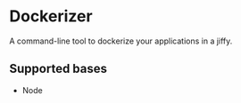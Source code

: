 # Dockerizer
A command-line tool to dockerize your applications in a jiffy.


## Supported bases
- Node